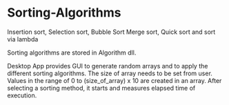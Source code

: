 # Sorting-Algorithms
Insertion sort, Selection sort, Bubble Sort  Merge sort, Quick sort and sort via lambda

Sorting algorithms are stored in Algorithm dll. 

Desktop App provides GUI to generate random arrays and to apply the different sorting algorithms. The size of array needs to be set from user. Values in the range of 0 to (size_of_array) x 10 are created in an array. After selecting a sorting method, it starts and measures elapsed time of execution.  

